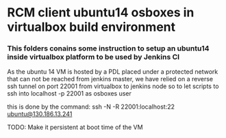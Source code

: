 # RCM client ubuntu14 osboxes in virtualbox build environment

### This folders conains some instruction to setup an ubuntu14 inside virtualbox platform to be used by Jenkins CI

As the ubuntu 14 VM is hosted by a PDL placed under a protected network that can not be reached from jenkins master,
we have relied on a reverse ssh tunnel on port 22001 from virtualbox to jenkins node so to let scripts to ssh into localhost -p 22001 as
osboxes user

this is done by the command:
ssh -N -R 22001:localhost:22 ubuntu@130.186.13.241

TODO:
Make it persistent at boot time of the VM
